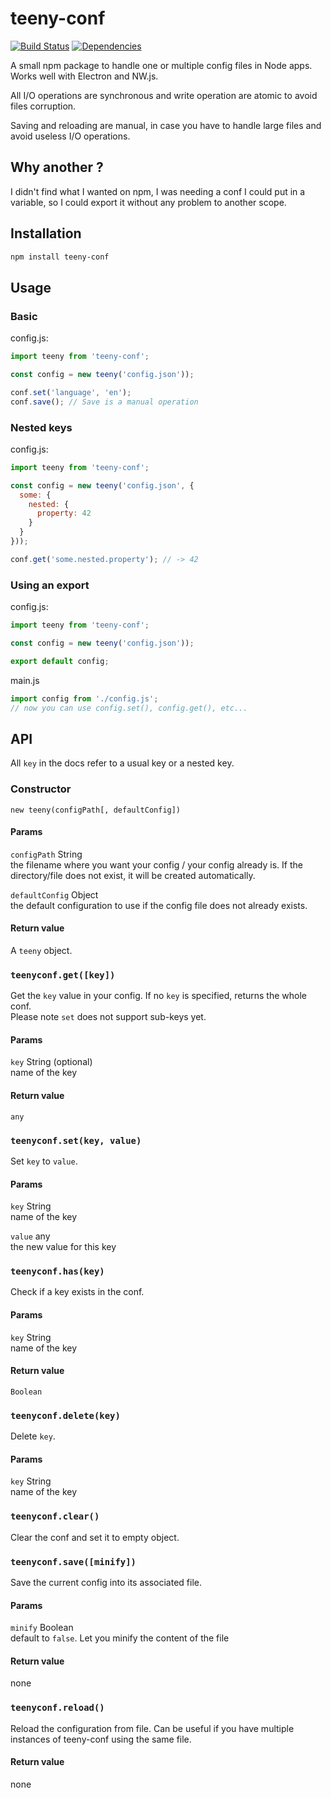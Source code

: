 # teeny-conf

[![Build Status](https://img.shields.io/circleci/project/github/martpie/teeny-conf.svg)](https://circleci.com/gh/martpie/teeny-conf)
[![Dependencies](https://david-dm.org/martpie/teeny-conf.svg)](https://github.com/martpie/teeny-conf)

A small npm package to handle one or multiple config files in Node apps. Works well with Electron and NW.js.

All I/O operations are synchronous and write operation are atomic to avoid files corruption.

Saving and reloading are manual, in case you have to handle large files and avoid useless I/O operations.

## Why another ?

I didn't find what I wanted on npm, I was needing a conf I could put in a variable, so I could export it without any problem to another scope.

## Installation

``` bash
npm install teeny-conf
```

## Usage

### Basic

config.js:
``` javascript
import teeny from 'teeny-conf';

const config = new teeny('config.json'));

conf.set('language', 'en');
conf.save(); // Save is a manual operation
```
### Nested keys

config.js:
``` javascript
import teeny from 'teeny-conf';

const config = new teeny('config.json', {
  some: {
    nested: {
      property: 42
    }
  }
}));

conf.get('some.nested.property'); // -> 42
```

### Using an export

config.js:
``` javascript
import teeny from 'teeny-conf';

const config = new teeny('config.json'));

export default config;
```

main.js
``` javascript
import config from './config.js';
// now you can use config.set(), config.get(), etc...
```


## API

All `key` in the docs refer to a usual key or a nested key.


### Constructor

`new teeny(configPath[, defaultConfig])`

#### Params

`configPath` String<br />
the filename where you want your config / your config already is. If the directory/file does not exist, it will be created automatically.

`defaultConfig` Object<br />
the default configuration to use if the config file does not already exists.

#### Return value

A `teeny` object.


### `teenyconf.get([key])`

Get the `key` value in your config. If no `key` is specified, returns the whole conf.<br />
Please note `set` does not support sub-keys yet.

#### Params

`key` String (optional)<br/>
name of the key

#### Return value

`any`


### `teenyconf.set(key, value)`

Set `key` to `value`.

#### Params

`key` String<br />
name of the key

`value` any<br />
the new value for this key


### `teenyconf.has(key)`

Check if a key exists in the conf.

#### Params

`key` String<br />
name of the key

#### Return value

`Boolean`


### `teenyconf.delete(key)`

Delete `key`.

#### Params

`key` String<br />
name of the key


### `teenyconf.clear()`

Clear the conf and set it to empty object.


### `teenyconf.save([minify])`

Save the current config into its associated file.

#### Params

`minify` Boolean<br />
default to `false`. Let you minify the content of the file

#### Return value

none


### `teenyconf.reload()`

Reload the configuration from file. Can be useful if you have multiple instances of teeny-conf using the same file.

#### Return value

none
